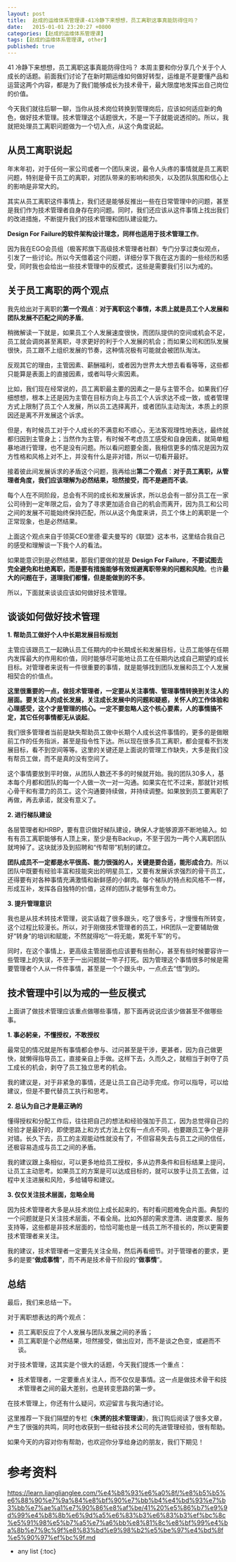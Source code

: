 ```yaml
---
layout: post
title:  赵成的运维体系管理课-41冷静下来想想，员工离职这事真能防得住吗？
date:   2015-01-01 23:20:27 +0800
categories: [赵成的运维体系管理课]
tags: [赵成的运维体系管理课, other]
published: true
---
```




41 冷静下来想想，员工离职这事真能防得住吗？
本周主要和你分享几个关于个人成长的话题。前面我们讨论了在新时期运维如何做好转型，运维是不是要懂产品和运营这两个内容，都是为了我们能够成长为技术骨干，最大限度地发挥出自己岗位的价值。

今天我们就往后聊一聊，当你从技术岗位转换到管理岗后，应该如何适应新的角色，做好技术管理。技术管理这个话题很大，不是一下子就能说透彻的。所以，我就把处理员工离职问题做为一个切入点，从这个角度说起。

## 从员工离职说起

年末年初，对于任何一家公司或者一个团队来说，最令人头疼的事情就是员工离职问题，特别是骨干员工的离职，对团队带来的影响和损失，以及团队氛围和信心上的影响是非常大的。

其实从员工离职这件事情上，我们还是能够反推出一些在日常管理中的问题，甚至是我们作为技术管理者自身存在的问题。同时，我们还应该从这件事情上找出我们的改进措施，不断提升我们的技术管理和团队建设能力。

**Design For Failure的软件架构设计理念，同样也适用于技术管理工作**。

因为我在EGO会员组（极客邦旗下高级技术管理者社群）专门分享过类似观点，引发了一些讨论。所以今天借着这个问题，详细分享下我在这方面的一些经历和感受，同时我也会给出一些技术管理中的反模式，这些是需要我们引以为戒的。

## 关于员工离职的两个观点

我先给出对于离职的**第一个观点**：**对于离职这个事情，本质上就是员工个人发展和团队发展不匹配之间的矛盾**。

稍微解读一下就是，如果员工个人发展速度很快，而团队提供的空间或机会不足，员工就会调岗甚至离职，寻求更好的利于个人发展的机会；而如果公司和团队发展很快，员工跟不上组织发展的节奏，这种情况极有可能就会被团队淘汰。

反观其它的理由，主管因素、薪酬福利，或者因为世界太大想去看看等等，这些都只能算是表面上的直接因素，或者叫导火索因素。

比如，我们现在经常说的，员工离职最主要的因素之一是与主管不合。如果我们仔细想想，根本上还是因为主管在目标方向上与员工个人诉求达不成一致，或者管理方式上限制了员工个人发展，所以员工选择离开，或者团队主动淘汰，本质上的原因还是离不开发展这个诉求。

但是，有时候员工对于个人成长的不满意和不顺心，无法客观理性地表达，最终就都归因到主管身上；当然作为主管，有时候不考虑员工感受和自身因素，就简单粗暴地进行管理，也不是没有问题。所以看问题要全面，我相信更多的情况是因为双方性格和风格上对不上，并没有什么是非对错，所以一切看开最好。

接着彼此间发展诉求的矛盾这个问题，我再给出**第二个观点**：**对于员工离职，从管理者角度，我们应该理解为必然结果，坦然接受，而不是避而不谈**。

每个人在不同阶段，总会有不同的成长和发展诉求，所以总会有一部分员工在一家公司待到一定年限之后，会为了寻求更加适合自己的机会而离开，因为员工和公司之间的发展不可能始终保持匹配，所以从这个角度来讲，员工个体上的离职是一个正常现象，也是必然结果。

上面这个观点来自于领英CEO里德·霍夫曼写的《联盟》这本书，这里结合我自己的感受和理解谈一下我个人的看法。

如果能意识到是必然结果，那我们要做的就是 **Design For Failure**，**不要试图去完全避免和杜绝离职，而是要有措施能够有效规避离职带来的问题和风险**。也许**最大的问题在于，道理我们都懂，但是能做到的不多**。

所以，下面就来谈谈应该如何做好技术管理。

## 谈谈如何做好技术管理

**1. 帮助员工做好个人中长期发展目标规划**

主管应该跟员工一起确认员工任期内的中长期成长和发展目标，让员工能够在任期内发挥最大的作用和价值，同时能够尽可能地让员工在任期内达成自己期望的成长目标。对管理者来说有一件很重要的事情，就是能够找到团队发展和员工个人发展相契合的价值点。

**这里很重要的一点，做技术管理者，一定要从关注事情、管理事情转换到关注人的层面。要关注人的成长发展，关注成长发展中的问题和疑惑，关怀人的工作体验和心理感受，这个才是管理的核心。一定不要忽略人这个核心要素，人的事情搞不定，其它任何事情都无从谈起**。

我们很多管理者当前是缺失帮助员工做中长期个人成长这件事情的，更多的是做眼前工作的任务指派，甚至是指令性下达。所以现在很多员工离职，都会提看不到发展目标，看不到空间等等。这里的关键还是上面说的管理工作缺失，大多是我们没有帮员工做，而不是真的没有空间了。

这个事情要放到平时做，从团队人数还不多的时候就开始。我的团队30多人，基本每个月都和团队的每一个人做一次一对一沟通。如果实在忙不过来，那就针对核心骨干和有潜力的员工。这个沟通要持续做，并持续调整。如果放到员工要离职了再做，再去承诺，就没有意义了。

**2. 进行梯队建设**

各层管理者和HRBP，要有意识做好梯队建设，确保人才能够源源不断地输入。如有有员工离职能够有人顶上来，至少是有Backup，不至于因为一两个人离职团队就垮掉了。这块就涉及到招聘和“传帮带”机制的建立。

**团队成员不一定都是水平很高、能力很强的人，关键是要合适，能形成合力**。所以团队中既要有经验丰富和技能突出的明星员工，又要有发展诉求强烈的骨干员工，还得要有对各种事情充满激情和新鲜感的小鲜肉。每个梯队的特点和风格不一样，形成互补，发挥各自独特的价值，这样的团队才能够有生命力。

**3. 提升管理意识**

我也是从技术转技术管理，说实话栽了很多跟头，吃了很多亏，才慢慢有所转变，这个过程比较漫长。所以，对于刚做技术管理者的员工，HR团队一定要辅助做好“转身”的培训和赋能，不然就得吃“一将无能，累死千军”的亏。

同时，在这个事情上，更高级主管层面也应该要有些耐心，甚至有些时候要容许一些管理上的失误，不至于一出问题就一竿子打死。因为管理这个事情很多时候是需要管理者个人从一件件事情，甚至是一个个跟头中，一点点去“悟”到的。

## 技术管理中引以为戒的一些反模式

上面讲了做技术管理应该重点做哪些事情，那下面再说说应该少做甚至不做哪些事。

**1. 事必躬亲，不懂授权，不敢授权**

最常见的情况就是所有事情都会参与、过问甚至是干涉，更甚者，因为自己做更快，就懒得指导员工，直接亲自上手做。这样下去，久而久之，就相当于剥夺了员工成长的机会，剥夺了员工独立思考的机会。

我的建议是，对于非紧急的事情，还是让员工自己动手完成。你可以指导，可以给建议，但是不要代替员工执行和思考。

**2. 总认为自己才是最正确的**

懂得授权和分配工作后，往往把自己的想法和经验强加于员工，因为总觉得自己的经验才是最好的，即使思路上和方式方法上仅有一点点不同，也要跟员工争个是非对错。长久下去，员工的主观能动性就没有了，不但容易失去与员工之间的信任，还极容易造成与员工之间的矛盾。

我的建议跟上条相似，可以更多地给员工授权，多从边界条件和目标结果上提问，让员工主动思考。如果员工的方案是可以达成目标的，就可以放手让员工去做，过程中关注进展和风险，多给辅导和建议。

**3. 仅仅关注技术层面，忽略全局**

因为技术管理者大多是从技术岗位上成长起来的，有时看问题难免会片面。典型的一个问题就是只关注技术层面，不看全局。比如外部的需求澄清、进度要求、服务支持等，这些都是非技术层面的，恰恰可能也是一线员工所不擅长的，所以更需要技术管理者来关注。

我的建议，技术管理者一定要先关注全局，然后再看细节。对于管理者的要求，更多的是要“**做成事情**”，而不再是技术骨干阶段的“**做事情**”。

## 总结

最后，我们来总结一下。

对于离职想表达的两个观点：

* 员工离职反应了个人发展与团队发展之间的矛盾；
* 员工离职是个必然结果，坦然接受，做出应对，而不是谈之色变，或避而不谈。

对于技术管理，这其实是个很大的话题，今天我们提炼一个重点：

* 技术管理者，一定要重点关注人，而不仅仅是事情。这一点是做技术骨干和技术管理者之间的最大差别，也是转变思路的第一步。

在技术管理上，你还有什么疑问，欢迎留言与我沟通讨论。

这里推荐一下我们隔壁的专栏《**朱赟的技术管理课**》，我订购后阅读了很多文章，产生了很强的共鸣，同时也收获到一些硅谷技术公司的先进管理经验，很有帮助。

如果今天的内容对你有帮助，也欢迎你分享给身边的朋友，我们下期见！




# 参考资料

https://learn.lianglianglee.com/%e4%b8%93%e6%a0%8f/%e8%b5%b5%e6%88%90%e7%9a%84%e8%bf%90%e7%bb%b4%e4%bd%93%e7%b3%bb%e7%ae%a1%e7%90%86%e8%af%be/41%20%e5%86%b7%e9%9d%99%e4%b8%8b%e6%9d%a5%e6%83%b3%e6%83%b3%ef%bc%8c%e5%91%98%e5%b7%a5%e7%a6%bb%e8%81%8c%e8%bf%99%e4%ba%8b%e7%9c%9f%e8%83%bd%e9%98%b2%e5%be%97%e4%bd%8f%e5%90%97%ef%bc%9f.md

* any list
{:toc}
